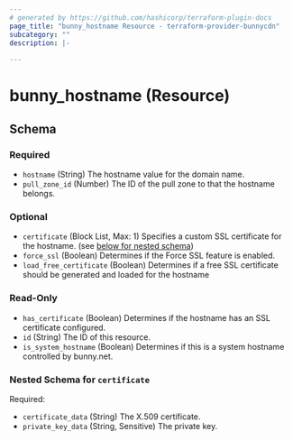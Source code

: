 ```yaml
---
# generated by https://github.com/hashicorp/terraform-plugin-docs
page_title: "bunny_hostname Resource - terraform-provider-bunnycdn"
subcategory: ""
description: |-
  
---
```


# bunny_hostname (Resource)





<!-- schema generated by tfplugindocs -->
## Schema

### Required

- `hostname` (String) The hostname value for the domain name.
- `pull_zone_id` (Number) The ID of the pull zone to that the hostname belongs.

### Optional

- `certificate` (Block List, Max: 1) Specifies a custom SSL certificate for the hostname. (see [below for nested schema](#nestedblock--certificate))
- `force_ssl` (Boolean) Determines if the Force SSL feature is enabled.
- `load_free_certificate` (Boolean) Determines if a free SSL certificate should be generated and loaded for the hostname

### Read-Only

- `has_certificate` (Boolean) Determines if the hostname has an SSL certificate configured.
- `id` (String) The ID of this resource.
- `is_system_hostname` (Boolean) Determines if this is a system hostname controlled by bunny.net.

<a id="nestedblock--certificate"></a>
### Nested Schema for `certificate`

Required:

- `certificate_data` (String) The X.509 certificate.
- `private_key_data` (String, Sensitive) The private key.


